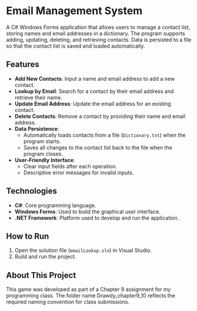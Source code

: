 # Email Management System
A C# Windows Forms application that allows users to manage a contact list, storing names and email addresses in a dictionary. 
The program supports adding, updating, deleting, and retrieving contacts. Data is persisted to a file so that the contact list is saved and loaded automatically.

## Features
- **Add New Contacts**: Input a name and email address to add a new contact.
- **Lookup by Email**: Search for a contact by their email address and retrieve their name.
- **Update Email Address**: Update the email address for an existing contact.
- **Delete Contacts**: Remove a contact by providing their name and email address.
- **Data Persistence**:
  - Automatically loads contacts from a file (`Dictionary.txt`) when the program starts.
  - Saves all changes to the contact list back to the file when the program closes.
- **User-Friendly Interface**:
  - Clear input fields after each operation.
  - Descriptive error messages for invalid inputs.

## Technologies
- **C#**: Core programming language.
- **Windows Forms**: Used to build the graphical user interface.
- **.NET Framework**: Platform used to develop and run the application.

## How to Run
1. Open the solution file (`emailLookup.sln`) in Visual Studio.
2. Build and run the project.

## About This Project
This game was developed as part of a Chapter 9 assignment for my programming class. 
The folder name Drawdy_chapter9_10 reflects the required naming convention for class submissions.